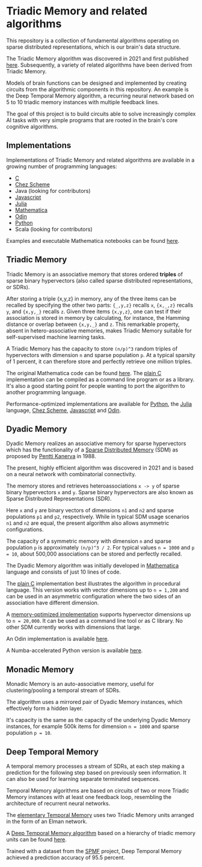 # Triadic Memory and related algorithms

This repository is a collection of fundamental algorithms operating on sparse distributed representations, which is our brain's data structure.

The Triadic Memory algorithm was discovered in 2021 and first published [here](https://github.com/PeterOvermann/Writings/blob/main/TriadicMemory.pdf).
Subsequently, a variety of related algorithms have been derived from Triadic Memory.

Models of brain functions can be designed and implemented by creating circuits from the algorithmic components in this repository. An example
is the Deep Temporal Memory algorithm, a recurring neural network based on 5 to 10 triadic memory instances with multiple feedback lines.

The goal of this project is to build circuits able to solve increasingly complex AI tasks with very simple programs that are rooted in the brain's core cognitive algorithms.


## Implementations 

Implementations of Triadic Memory and related algorithms are available in a growing number of programming languages:

- [C](C)
- [Chez Scheme](ChezScheme)
- Java (looking for contributors)
- [Javascript](Javascript)
- [Julia](Julia)
- [Mathematica](Mathematica)
- [Odin](Odin)
- [Python](Python)
- Scala (looking for contributors)

Examples and executable Mathematica notebooks can be found [here](Mathematica/Notebooks).


## Triadic Memory

Triadic Memory is an associative memory that stores ordered **triples** of sparse binary hypervectors (also called sparse distributed representations, or SDRs).

After storing a triple {x,y,z} in memory, any of the three items can be recalled by specifying the other two parts: `{_,y,z}` recalls `x`, `{x,_,z}` recalls `y`, and `{x,y,_}` recalls `z`. Given three items `{x,y,z}`, one can test if their association is stored in memory by calculating, for instance, the Hamming distance or overlap between `{x,y,_}` and `z`. This remarkable property, absent in hetero-associative memories, makes Triadic Memory suitable for self-supervised machine learning tasks.

A Triadic Memory has the capacity to store `(n/p)^3` random triples of hypervectors with dimension `n` and sparse population `p`. At a typical sparsity of 1 percent, it can therefore store and perfectly retrieve one million triples.

The original Mathematica code can be found [here](Mathematica/triadicmemory.m). The [plain C](C/triadicmemory.c) implementation can be compiled as a command line program or as a library. It's also a good starting point for people wanting to port the algorithm to another programming language.

Performance-optimized implementations are available for [Python](Python/sdrsdm.py), the [Julia](Julia/triadicmemory.jl) language, [Chez Scheme](ChezScheme/triadicmemory.ss), 
[Javascript](Javascript/TriadicMemory.js) and [Odin](Odin/triadic/triadic_memory.odin). 



## Dyadic Memory

Dyadic Memory realizes an associative memory for sparse hypervectors which has the functionality
of a [Sparse Distributed Memory](https://en.wikipedia.org/wiki/Sparse_distributed_memory) (SDM) as proposed by [Pentti Kanerva](https://en.wikipedia.org/wiki/Pentti_Kanerva) in 1988.

The present, highly efficient algorithm was discovered in 2021 and is based on a neural network with combinatorial connectivity.

The memory stores and retrieves heteroassociations `x -> y` of sparse binary hypervectors `x` and `y`.
Sparse binary hypervectors are also known as Sparse Distributed Representations (SDR).

Here `x` and `y` are binary vectors of dimensions `n1` and `n2` and sparse populations `p1` and `p2`, respectively. 
While in typical SDM usage scenarios `n1` and `n2` are equal, the present algorithm also allows asymmetric configurations.

The capacity of a symmetric memory with dimension `n` and sparse population `p` is approximately `(n/p)^3 / 2`.
For typical values `n = 1000` and `p = 10`, about 500,000 associations can be stored and perfectly recalled.

The Dyadic Memory algorithm was initially developed in [Mathematica](Mathematica/dyadicmemory.m) language and consists of just 10 lines of code. 

The [plain C](C/triadicmemory.c) implementation best illustrates the algorithm in procedural language. This version works with vector dimensions up to `n = 1,200` and can be used in an asymmetric configuration where the two sides of an association have different dimension.

A [memory-optimized implementation](C/sparseassociativememory.c) supports hypervector dimensions up to `n = 20,000`. It can be used as a command line tool or as C library. No other SDM currently works with dimensions that large. 

An Odin implementation is available [here](Odin/triadic/triadic_memory.odin).

A Numba-accelerated Python version is available [here](Python/sdrsdm.py).

## Monadic Memory

Monadic Memory is an auto-associative memory, useful for clustering/pooling a temporal stream of SDRs.

The algorithm uses a mirrored pair of Dyadic Memory instances, which effectively form a hidden layer.

It's capacity is the same as the capacity of the underlying Dyadic Memory instances, for example 500k items for dimension `n = 1000` and sparse population `p = 10`.


## Deep Temporal Memory

A temporal memory processes a stream of SDRs, at each step making a prediction for the following step based on previously seen information.
It can also be used for learning separate terminated sequences.

Temporal Memory algorithms are based on circuits of two or more Triadic Memory instances with at least one feedback loop, resembling the architecture of recurrent neural networks. 

The [elementary Temporal Memory](Mathematica/Notebooks/Temporal%20Memory%20Elementary%20Algorithm.pdf) uses two Triadic Memory units arranged in the form of an Elman network.

A [Deep Temporal Memory algorithm](Mathematica/Notebooks/Deep%20Temporal%20Memory%20-%20Introduction.pdf) based on a hierarchy of triadic memory units
can be found [here](C/deeptemporalmemory.c).

Trained with a dataset from the [SPMF](Mathematica/Notebooks/Deep%20Temporal%20Memory%20-%20SPMF%20Sequence%20Example.pdf) project, Deep Temporal Memory achieved a prediction accuracy of 95.5 percent.



